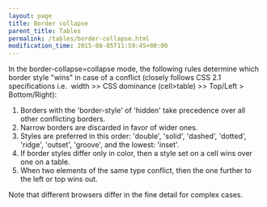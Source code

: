 ```yaml
---
layout: page
title: Border collapse
parent_title: Tables
permalink: /tables/border-collapse.html
modification_time: 2015-08-05T11:59:45+00:00
---
```


In the border-collapse=collapse mode, the following rules determine which border style "wins" in case of a conflict (closely follows CSS 2.1 specifications i.e.  width &gt;&gt; CSS dominance (cell&gt;table) &gt;&gt; Top/Left &gt; Bottom/Right):

<ol>
<li>Borders with the 'border-style' of 'hidden' take precedence over all other conflicting borders. </li>
<li>Narrow borders are discarded in favor of wider ones.</li>
<li>Styles are preferred in this order: 'double', 'solid', 'dashed', 'dotted', 'ridge', 'outset', 'groove', and the lowest: 'inset'.</li>
<li>If border styles differ only in color, then a style set on a cell wins over one on a table. </li>
<li>When two elements of the same type conflict, then the one further to the left or top wins out.</li>
</ol>

Note that different browsers differ in the fine detail for complex cases.

